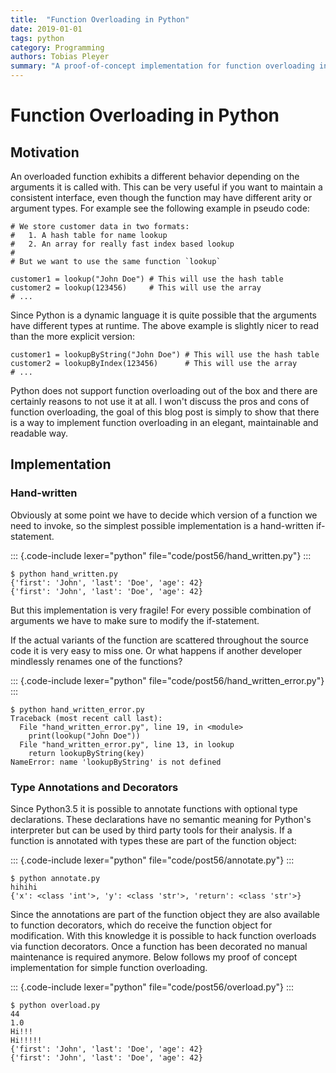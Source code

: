 ```yaml
---
title:  "Function Overloading in Python"
date: 2019-01-01
tags: python
category: Programming
authors: Tobias Pleyer
summary: "A proof-of-concept implementation for function overloading in Python"
---
```


Function Overloading in Python
==============================

Motivation
----------

An overloaded function exhibits a different behavior depending on the
arguments it is called with. This can be very useful if you want to
maintain a consistent interface, even though the function may have
different arity or argument types. For example see the following example
in pseudo code:

``` {.sourceCode .python}
# We store customer data in two formats:
#   1. A hash table for name lookup
#   2. An array for really fast index based lookup
#
# But we want to use the same function `lookup`

customer1 = lookup("John Doe") # This will use the hash table
customer2 = lookup(123456)     # This will use the array
# ...
```

Since Python is a dynamic language it is quite possible that the
arguments have different types at runtime. The above example is slightly
nicer to read than the more explicit version:

``` {.sourceCode .python}
customer1 = lookupByString("John Doe") # This will use the hash table
customer2 = lookupByIndex(123456)      # This will use the array
# ...
```

Python does not support function overloading out of the box and there
are certainly reasons to not use it at all. I won't discuss the pros and
cons of function overloading, the goal of this blog post is simply to
show that there is a way to implement function overloading in an
elegant, maintainable and readable way.

Implementation
--------------

### Hand-written

Obviously at some point we have to decide which version of a function we
need to invoke, so the simplest possible implementation is a
hand-written if-statement.

::: {.code-include lexer="python" file="code/post56/hand_written.py"}
:::
``` {.sourceCode .bash}
$ python hand_written.py
{'first': 'John', 'last': 'Doe', 'age': 42}
{'first': 'John', 'last': 'Doe', 'age': 42}
```

But this implementation is very fragile! For every possible combination
of arguments we have to make sure to modify the if-statement.

If the actual variants of the function are scattered throughout the
source code it is very easy to miss one. Or what happens if another
developer mindlessly renames one of the functions?

::: {.code-include lexer="python" file="code/post56/hand_written_error.py"}
:::
``` {.sourceCode .bash}
$ python hand_written_error.py
Traceback (most recent call last):
  File "hand_written_error.py", line 19, in <module>
    print(lookup("John Doe"))
  File "hand_written_error.py", line 13, in lookup
    return lookupByString(key)
NameError: name 'lookupByString' is not defined
```

### Type Annotations and Decorators

Since Python3.5 it is possible to annotate functions with optional type
declarations. These declarations have no semantic meaning for Python's
interpreter but can be used by third party tools for their analysis. If
a function is annotated with types these are part of the function
object:

::: {.code-include lexer="python" file="code/post56/annotate.py"}
:::
``` {.sourceCode .bash}
$ python annotate.py
hihihi
{'x': <class 'int'>, 'y': <class 'str'>, 'return': <class 'str'>}
```

Since the annotations are part of the function object they are also
available to function decorators, which do receive the function object
for modification. With this knowledge it is possible to hack function
overloads via function decorators. Once a function has been decorated no
manual maintenance is required anymore. Below follows my proof of
concept implementation for simple function overloading.

::: {.code-include lexer="python" file="code/post56/overload.py"}
:::
``` {.sourceCode .bash}
$ python overload.py
44
1.0
Hi!!!
Hi!!!!!
{'first': 'John', 'last': 'Doe', 'age': 42}
{'first': 'John', 'last': 'Doe', 'age': 42}
```

